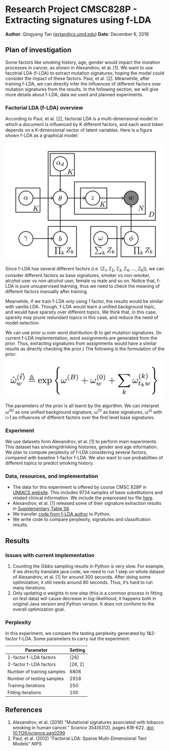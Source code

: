 # Research Project CMSC828P - Extracting signatures using f-LDA

**Author**: Qingyang Tan ([qytan@cs.umd.edu](mailto:qytan@cs.umd.edu))
**Date**: December 6, 2018

## Plan of investigation

Some factors like smoking history, age, gender would impact the mutation processes in cancer, as shown in Alexandrov, et al. [1]. We want to use facotrial LDA (f-LDA) to extract mutation signatures, hoping the model could consider the impact of these factors. Paul, et al. [2]. Meanwhile, after training f-LDA, we can directly infer the influences of different factors over mutation signatures from the results. In the following section, we will give more details about f-LDA, data we used and planned experiments.

### Factorial LDA (f-LDA) overview

According to Paul, et al. [2], factorial LDA is a multi-dimensional model in which a document is inﬂuenced by K different factors, and each word token depends on a K-dimensional vector of latent variables. Here is a figure shown f-LDA as a graphical model:

![](figs/f-LDA.png)

Since f-LDA has several different factors (i.e. [Z<sub>1</sub>, Z<sub>2</sub>, Z<sub>3</sub>, Z<sub>4</sub>, ..., Z<sub>K</sub>]), we can consider different factors as base signatures, smoker vs non-smoker, alcohol user vs non-alcohol user, female vs male and so on. Notice that, f-LDA is pure unsupervised learning, thus we need to check the meaning of different factors manually after training. 

Meanwhile, if we train f-LDA only using 1 factor, the results would be similar with vanilla LDA. Though, f-LDA would learn a unified background topic, and would have sparsity over different topics. We think that, in this case, sparsity may prune redundant topics in this case, and reduce the need of model selection.

We can use prior ω over word distribution Φ to get mutation signatures. (In current f-LDA implementation, word assignments are generated from the prior. Thus, extracting signatures from assignments would have a similar results as directly checking the prior.) The following is the formulation of the prior:

![](figs/f-LDA_eq1.png)

The parameters of the prior is all learnt by the algorithm. We can interpret ω<sup>(0)</sup> as one unified background signature, ω<sup>(1)</sup> as base signatures, ω<sup>(i)</sup> with i>1 as influences of different factors over the first level base signatures.

### Experiment

We use datasets form Alexandrov, et al. [1] to perform main experiments. This dataset has smoking/drinking histories, gender and age information. We plan to compute perplexity of f-LDA considering several factors, compared with baseline 1-factor f-LDA. We also want to use probabilities of different topics to predict smoking history.

### Data, resources, and implementation

* The data for this experiment is offered by course CMSC 828P in [UMIACS website](https://obj.umiacs.umd.edu/mutation-signature-explorer/index.html). This includes 9724 samples of base substitutions and related clinical information. We include the preprossed tsv file [here](../data/counts.Alexandrov2016.SBS-96.tsv).
* Alexandrov, et al. [1] released some of their signature extraction results in [Supplementary Table S6](../data/aag0299_Tables_S1_to_S6.xlsx).
* We transfer [code from f-LDA author](http://cmci.colorado.edu/~mpaul/downloads/flda.php) to Python.
* We write code to compare perplexity, signatures and classifcation results.

## Results

### Issues with current implementation
1. Counting the Gibbs sampling results in Python is very slow. For example, if we directly translate java code, we need to run 1 step on whole dataset of Alexandrov, et al. [1] for around 300 seconds. After doing some optimization, it still needs around 80 seconds. Thus, it’s hard to run many iterations.
2. Only updating α weights in one step (this is a common process in fitting on test data) will cause decrease in log-likelihood, it happens both in original Java version and Python version. It does not conform to the overall optimization goal. 

### Perplexity

In this experiment, we compare the testing perplexity generated by 1&2-factor f-LDA. Some parameters to carry out the experiment:

| Parameter | Setting |
| --- | --- |
| 1-factor f-LDA factors| [26] |
| 2-factor f-LDA factors| [26, 2] |
| Number of training samples| 6806 |
| Number of testing samples| 2918 |
| Training iterations| 250 |
| Fitting iterations | 100 |





## References
1. Alexandrov, et al. (2016) "Mutational signatures associated with tobacco smoking in human cancer." _Science_ 354(6312), pages 618-622. [doi: 10.1126/science.aag0299](https://doi.org/10.1126/science.aag0299)
2. Paul, et al. (2012) "Factorial LDA: Sparse Multi-Dimensional Text Models" _NIPS_
